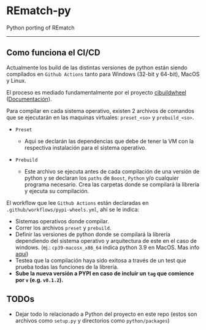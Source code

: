 # REmatch-py
Python porting of REmatch


---
## Como funciona el CI/CD

Actualmente los build de las distintas versiones de python están siendo compilados en `Github Actions` tanto para Windows (32-bit y 64-bit), MacOS y Linux. 

El proceso es mediado fundamentalmente por el proyecto [cibuildwheel](https://github.com/joerick/cibuildwheel) ([Documentación](https://cibuildwheel.readthedocs.io/en/stable/)).

Para compilar en cada sistema operativo, existen 2 archivos de comandos que se ejecutarán en las maquinas virtuales: `preset_<so>` y `prebuild_<so>`.

- `Preset`
    - Aqui se declarán las dependencias que debe de tener la VM con la respectiva instalación para el sistema operativo.

- `Prebuild`
    - Este archivo se ejecuta antes de cada compilación de una versión de python y se declaran los `paths` de `Boost`, `Python` y/o cualquier programa necesario. Crea las carpetas donde se compilará la librería y ejecuta su compilación.

El workflow que lee `Github Actions` están declaradas en `.github/workflows/pypi-wheels.yml`, ahí se le indica:
 - Sistemas operativos donde compilar.
 - Correr los archivos `preset` y `prebuild`.
 - Definir las versiones de python donde se compilará la librería dependiendo del sistema operativo y arquitectura de este en el caso de windows. (ej.: `cp39-macosx_x86_64` indica python  3.9 en MacOS. Mas info [aquí](https://cibuildwheel.readthedocs.io/en/latest/options/))
 - Testea que la compilación haya sido exitosa a través de un test que prueba todas las funciones de la librería.
 - **Sube la nueva versión a PYPI en caso de incluir un `tag` que comience por `v` (e.g. `v0.1.2`).**

## TODOs
- Dejar todo lo relacionado a Python del proyecto en este repo (estos son archivos como `setup.py` y directorios como `python/packages`)
